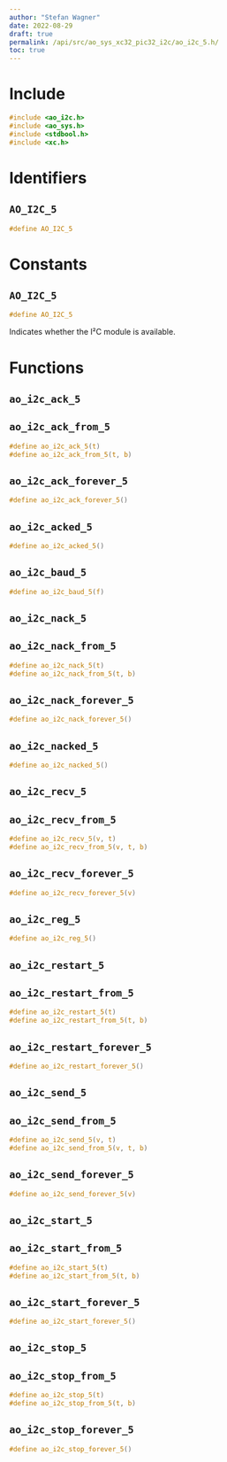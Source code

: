 ```yaml
---
author: "Stefan Wagner"
date: 2022-08-29
draft: true
permalink: /api/src/ao_sys_xc32_pic32_i2c/ao_i2c_5.h/
toc: true
---
```


# Include

```c
#include <ao_i2c.h>
#include <ao_sys.h>
#include <stdbool.h>
#include <xc.h>
```

# Identifiers

## `AO_I2C_5`

```c
#define AO_I2C_5
```

# Constants

## `AO_I2C_5`

```c
#define AO_I2C_5
```

Indicates whether the I²C module is available.

# Functions

## `ao_i2c_ack_5`
## `ao_i2c_ack_from_5`

```c
#define ao_i2c_ack_5(t)
#define ao_i2c_ack_from_5(t, b)
```

## `ao_i2c_ack_forever_5`

```c
#define ao_i2c_ack_forever_5()
```

## `ao_i2c_acked_5`

```c
#define ao_i2c_acked_5()
```

## `ao_i2c_baud_5`

```c
#define ao_i2c_baud_5(f)
```

## `ao_i2c_nack_5`
## `ao_i2c_nack_from_5`

```c
#define ao_i2c_nack_5(t)
#define ao_i2c_nack_from_5(t, b)
```

## `ao_i2c_nack_forever_5`

```c
#define ao_i2c_nack_forever_5()
```

## `ao_i2c_nacked_5`

```c
#define ao_i2c_nacked_5()
```

## `ao_i2c_recv_5`
## `ao_i2c_recv_from_5`

```c
#define ao_i2c_recv_5(v, t)
#define ao_i2c_recv_from_5(v, t, b)
```

## `ao_i2c_recv_forever_5`

```c
#define ao_i2c_recv_forever_5(v)
```

## `ao_i2c_reg_5`

```c
#define ao_i2c_reg_5()
```

## `ao_i2c_restart_5`
## `ao_i2c_restart_from_5`

```c
#define ao_i2c_restart_5(t)
#define ao_i2c_restart_from_5(t, b)
```

## `ao_i2c_restart_forever_5`

```c
#define ao_i2c_restart_forever_5()
```

## `ao_i2c_send_5`
## `ao_i2c_send_from_5`

```c
#define ao_i2c_send_5(v, t)
#define ao_i2c_send_from_5(v, t, b)
```

## `ao_i2c_send_forever_5`

```c
#define ao_i2c_send_forever_5(v)
```

## `ao_i2c_start_5`
## `ao_i2c_start_from_5`

```c
#define ao_i2c_start_5(t)
#define ao_i2c_start_from_5(t, b)
```

## `ao_i2c_start_forever_5`

```c
#define ao_i2c_start_forever_5()
```

## `ao_i2c_stop_5`
## `ao_i2c_stop_from_5`

```c
#define ao_i2c_stop_5(t)
#define ao_i2c_stop_from_5(t, b)
```

## `ao_i2c_stop_forever_5`

```c
#define ao_i2c_stop_forever_5()
```
